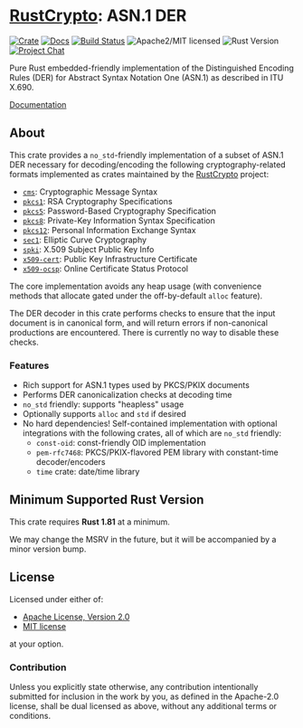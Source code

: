 # [RustCrypto]: ASN.1 DER

[![Crate][crate-image]][crate-link]
[![Docs][docs-image]][docs-link]
[![Build Status][build-image]][build-link]
![Apache2/MIT licensed][license-image]
![Rust Version][rustc-image]
[![Project Chat][chat-image]][chat-link]

Pure Rust embedded-friendly implementation of the Distinguished Encoding Rules (DER)
for Abstract Syntax Notation One (ASN.1) as described in ITU X.690.

[Documentation][docs-link]

## About

This crate provides a `no_std`-friendly implementation of a subset of ASN.1 DER
necessary for decoding/encoding the following cryptography-related formats
implemented as crates maintained by the [RustCrypto] project:

- [`cms`]: Cryptographic Message Syntax
- [`pkcs1`]: RSA Cryptography Specifications
- [`pkcs5`]: Password-Based Cryptography Specification
- [`pkcs8`]: Private-Key Information Syntax Specification
- [`pkcs12`]: Personal Information Exchange Syntax
- [`sec1`]: Elliptic Curve Cryptography
- [`spki`]: X.509 Subject Public Key Info
- [`x509-cert`]: Public Key Infrastructure Certificate
- [`x509-ocsp`]: Online Certificate Status Protocol

The core implementation avoids any heap usage (with convenience methods
that allocate gated under the off-by-default `alloc` feature).

The DER decoder in this crate performs checks to ensure that the input document
is in canonical form, and will return errors if non-canonical productions are
encountered. There is currently no way to disable these checks.

### Features

- Rich support for ASN.1 types used by PKCS/PKIX documents
- Performs DER canonicalization checks at decoding time
- `no_std` friendly: supports "heapless" usage
- Optionally supports `alloc` and `std` if desired
- No hard dependencies! Self-contained implementation with optional
  integrations with the following crates, all of which are `no_std` friendly:
  - `const-oid`: const-friendly OID implementation
  - `pem-rfc7468`: PKCS/PKIX-flavored PEM library with constant-time decoder/encoders
  - `time` crate: date/time library

## Minimum Supported Rust Version

This crate requires **Rust 1.81** at a minimum.

We may change the MSRV in the future, but it will be accompanied by a minor
version bump.

## License

Licensed under either of:

 * [Apache License, Version 2.0](http://www.apache.org/licenses/LICENSE-2.0)
 * [MIT license](http://opensource.org/licenses/MIT)

at your option.

### Contribution

Unless you explicitly state otherwise, any contribution intentionally submitted
for inclusion in the work by you, as defined in the Apache-2.0 license, shall be
dual licensed as above, without any additional terms or conditions.

[//]: # (badges)

[crate-image]: https://img.shields.io/crates/v/der
[crate-link]: https://crates.io/crates/der
[docs-image]: https://docs.rs/der/badge.svg
[docs-link]: https://docs.rs/der/
[build-image]: https://github.com/RustCrypto/formats/actions/workflows/der.yml/badge.svg
[build-link]: https://github.com/RustCrypto/formats/actions/workflows/der.yml
[license-image]: https://img.shields.io/badge/license-Apache2.0/MIT-blue.svg
[rustc-image]: https://img.shields.io/badge/rustc-1.81+-blue.svg
[chat-image]: https://img.shields.io/badge/zulip-join_chat-blue.svg
[chat-link]: https://rustcrypto.zulipchat.com/#narrow/stream/300570-formats

[//]: # (links)

[RustCrypto]: https://github.com/rustcrypto
[`cms`]: https://github.com/RustCrypto/formats/tree/master/cms
[`pkcs1`]: https://github.com/RustCrypto/formats/tree/master/pkcs1
[`pkcs5`]: https://github.com/RustCrypto/formats/tree/master/pkcs5
[`pkcs8`]: https://github.com/RustCrypto/formats/tree/master/pkcs8
[`pkcs12`]: https://github.com/RustCrypto/formats/tree/master/pkcs12
[`sec1`]: https://github.com/RustCrypto/formats/tree/master/sec1
[`spki`]: https://github.com/RustCrypto/formats/tree/master/spki
[`x509-cert`]: https://github.com/RustCrypto/formats/tree/master/x509-cert
[`x509-ocsp`]: https://github.com/RustCrypto/formats/tree/master/x509-ocsp
